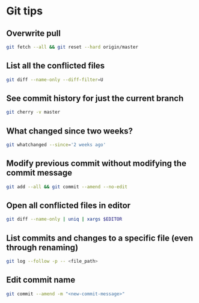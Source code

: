 # Git tips
## Overwrite pull
```sh
git fetch --all && git reset --hard origin/master
```

## List all the conflicted files
```sh
git diff --name-only --diff-filter=U
```

## See commit history for just the current branch
```sh
git cherry -v master
```

## What changed since two weeks?
```sh
git whatchanged --since='2 weeks ago'
```

## Modify previous commit without modifying the commit message
```sh
git add --all && git commit --amend --no-edit
```

## Open all conflicted files in editor
```sh
git diff --name-only | uniq | xargs $EDITOR
```

## List commits and changes to a specific file (even through renaming)
```sh
git log --follow -p -- <file_path>
```

## Edit commit name
```sh
git commit --amend -m "<new-commit-message>"
```